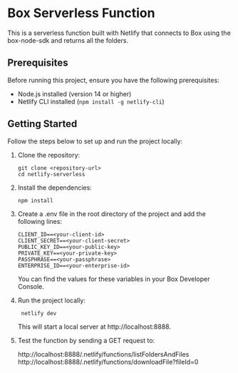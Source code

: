 # Box Serverless Function

This is a serverless function built with Netlify that connects to Box using the box-node-sdk and returns all the folders.

## Prerequisites

Before running this project, ensure you have the following prerequisites:

- Node.js installed (version 14 or higher)
- Netlify CLI installed (`npm install -g netlify-cli`)

## Getting Started

Follow the steps below to set up and run the project locally:

1. Clone the repository:
   ```shell
   git clone <repository-url>
   cd netlify-serverless

2. Install the dependencies:
   ```shell
   npm install

3. Create a .env file in the root directory of the project and add the following lines:
    ```shell
    CLIENT_ID==<your-client-id>
    CLIENT_SECRET==<your-client-secret>
    PUBLIC_KEY_ID==<your-public-key>
    PRIVATE_KEY==<your-private-key>
    PASSPHRASE==<your-passphrase>
    ENTERPRISE_ID==<your-enterprise-id>
    ```
    You can find the values for these variables in your Box Developer Console.

4. Run the project locally:
   ```shell
    netlify dev
    ```
    This will start a local server at http://localhost:8888.

5. Test the function by sending a GET request to:
   
   http://localhost:8888/.netlify/functions/listFoldersAndFiles
   http://localhost:8888/.netlify/functions/downloadFile?fileId=0






